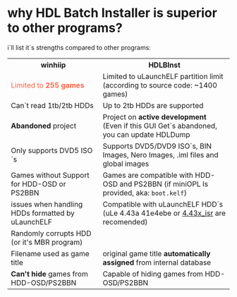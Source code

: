 # why HDL Batch Installer is superior to other programs?

i´ll list it´s strengths compared to other programs:

<!--
__HDL Dump Helper GUI__ | __HDL Batch Installer__ |
------------------- | -------------------- |
Uses __older hdldump__ | uses __latest hdldump__ _(automatically updated during release creation)_ |
__needs Java 32bits__ | it's written on C++, so __no dependencies are needed__ |
Installs games __1 by 1__ | capable of selecting __multiple Games__, from different paths before installing |
HDD must be connected before launching the program | Capable of scanning new HDDs __without restarting program__ |
User must enter game title __manually for every game__ | __Original game title automatically assigned__ from internal database |
__Can't hide games__ from HDD-OSD/PS2BBN | __Capable of hiding games__ from HDD-OSD/PS2BBN |
-->
<table style="width:100%">
  <tr>
    <th>winhiip</th>
    <th>HDLBInst</th>
  </tr>
  <tr>
    <td style="color:Tomato;">Limited to <b>255 games</b></td>
    <td>Limited to uLaunchELF partition limit (according to source code: ~1400 games)</td>
  </tr>
  <tr>
    <td>Can´t read 1tb/2tb HDDs</td>
    <td>Up to 2tb HDDs are supported</td>
  </tr>
  <tr>
    <td><b>Abandoned</b> project </td>
    <td>Project on <b>active development</b> (Even if this GUI Get´s abandoned, you can update HDLDump</td>
  </tr>
  <tr>
    <td>Only supports DVD5 ISO´s </td>
    <td>Supports DVD5/DVD9 ISO´s, BIN Images, Nero Images, .iml files and global images</td>
  </tr>
  <tr>
    <td>Games without Support for HDD-OSD or PS2BBN</td>
    <td>Games are compatible with HDD-OSD and PS2BBN (if miniOPL Is provided, aka: <code>boot.kelf</code>)</td>
  </tr>
  <tr>
    <td>issues when handling HDDs formatted by uLaunchELF </td>
    <td>Compatible with uLaunchELF HDD´s (uLe 4.43a 41e4ebe or <a href="https://github.com/israpps/wLaunchELF_ISR">4.43x_isr</a> are recomended)</td>
  </tr>
  <tr>
    <td>Randomly corrupts HDD (or it's MBR program)</td>
    <td> </td>
  </tr>
  <tr>
    <td>Filename used as game title</td>
    <td> original game title <b>automatically assigned</b> from internal database</td>
  </tr>
  <tr>
    <td><b>Can't hide</b> games from HDD-OSD/PS2BBN </td>
    <td>Capable of hiding games from HDD-OSD/PS2BBN</td>
  </tr>
</table>
<!--
<table style="width:100%">
  <tr>
    <th>Firstname</th>
    <th>Lastname</th>
    <th>Age</th>
  </tr>
  <tr>
    <td>Jill</td>
    <td>Smith</td>
    <td>50</td>
  </tr>
  <tr>
    <td>Eve</td>
    <td>Jackson</td>
    <td>94</td>
  </tr>
</table>
-->
